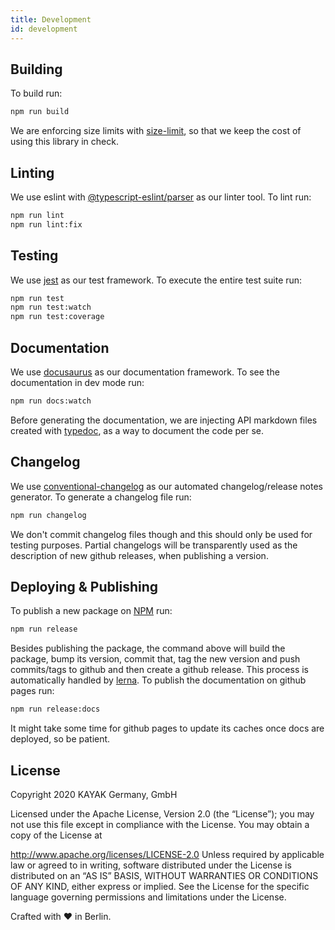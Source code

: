 ```yaml
---
title: Development
id: development
---
```


## Building

To build run:

```bash
npm run build
```

We are enforcing size limits with [size-limit](https://github.com/ai/size-limit), so that we keep the cost of using
this library in check.

## Linting

We use eslint with [@typescript-eslint/parser](https://github.com/typescript-eslint/typescript-eslint) as our linter
tool. To lint run:

```bash
npm run lint
npm run lint:fix
```

## Testing

We use [jest](https://jestjs.io/) as our test framework. To execute the entire test suite run:

```bash
npm run test
npm run test:watch
npm run test:coverage
```

## Documentation

We use [docusaurus](https://docusaurus.io/) as our documentation framework. To see the documentation in dev mode run:

```bash
npm run docs:watch
```

Before generating the documentation, we are injecting API markdown files created with [typedoc](https://typedoc.org/),
as a way to document the code per se.

## Changelog

We use [conventional-changelog](https://github.com/conventional-changelog/conventional-changelog) as our automated
changelog/release notes generator. To generate a changelog file run:

```bash
npm run changelog
```

We don't commit changelog files though and this should only be used for testing purposes. Partial changelogs will
be transparently used as the description of new github releases, when publishing a version.

## Deploying & Publishing

To publish a new package on [NPM](http://npmjs.com) run:

```bash
npm run release
```

Besides publishing the package, the command above will build the package, bump its version, commit that, tag the
new version and push commits/tags to github and then create a github release. This process is automatically handled by
[lerna](https://github.com/lerna/lerna). To publish the documentation on github pages run:

```bash
npm run release:docs
```

It might take some time for github pages to update its caches once docs are deployed, so be patient.

## License
Copyright 2020 KAYAK Germany, GmbH

Licensed under the Apache License, Version 2.0 (the “License”); you may not use this file except in compliance
with the License. You may obtain a copy of the License at

http://www.apache.org/licenses/LICENSE-2.0
Unless required by applicable law or agreed to in writing, software distributed under the License is distributed
on an “AS IS” BASIS, WITHOUT WARRANTIES OR CONDITIONS OF ANY KIND, either express or implied. See the License for
the specific language governing permissions and limitations under the License.

Crafted with ♥ in Berlin.
